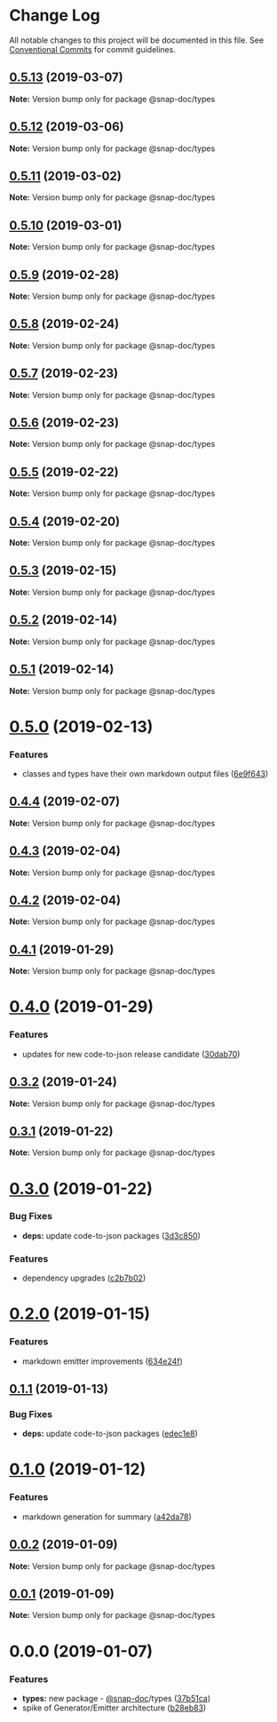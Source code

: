 # Change Log

All notable changes to this project will be documented in this file.
See [Conventional Commits](https://conventionalcommits.org) for commit guidelines.

## [0.5.13](https://github.com/snap-doc/snap-doc/compare/@snap-doc/types@0.5.12...@snap-doc/types@0.5.13) (2019-03-07)

**Note:** Version bump only for package @snap-doc/types





## [0.5.12](https://github.com/snap-doc/snap-doc/compare/@snap-doc/types@0.5.11...@snap-doc/types@0.5.12) (2019-03-06)

**Note:** Version bump only for package @snap-doc/types





## [0.5.11](https://github.com/snap-doc/snap-doc/compare/@snap-doc/types@0.5.10...@snap-doc/types@0.5.11) (2019-03-02)

**Note:** Version bump only for package @snap-doc/types





## [0.5.10](https://github.com/snap-doc/snap-doc/compare/@snap-doc/types@0.5.9...@snap-doc/types@0.5.10) (2019-03-01)

**Note:** Version bump only for package @snap-doc/types





## [0.5.9](https://github.com/snap-doc/snap-doc/compare/@snap-doc/types@0.5.8...@snap-doc/types@0.5.9) (2019-02-28)

**Note:** Version bump only for package @snap-doc/types





## [0.5.8](https://github.com/snap-doc/snap-doc/compare/@snap-doc/types@0.5.7...@snap-doc/types@0.5.8) (2019-02-24)

**Note:** Version bump only for package @snap-doc/types





## [0.5.7](https://github.com/snap-doc/snap-doc/compare/@snap-doc/types@0.5.6...@snap-doc/types@0.5.7) (2019-02-23)

**Note:** Version bump only for package @snap-doc/types





## [0.5.6](https://github.com/snap-doc/snap-doc/compare/@snap-doc/types@0.5.5...@snap-doc/types@0.5.6) (2019-02-23)

**Note:** Version bump only for package @snap-doc/types





## [0.5.5](https://github.com/snap-doc/snap-doc/compare/@snap-doc/types@0.5.4...@snap-doc/types@0.5.5) (2019-02-22)

**Note:** Version bump only for package @snap-doc/types





## [0.5.4](https://github.com/snap-doc/snap-doc/compare/@snap-doc/types@0.5.3...@snap-doc/types@0.5.4) (2019-02-20)

**Note:** Version bump only for package @snap-doc/types





## [0.5.3](https://github.com/snap-doc/snap-doc/compare/@snap-doc/types@0.5.2...@snap-doc/types@0.5.3) (2019-02-15)

**Note:** Version bump only for package @snap-doc/types





## [0.5.2](https://github.com/snap-doc/snap-doc/compare/@snap-doc/types@0.5.1...@snap-doc/types@0.5.2) (2019-02-14)

**Note:** Version bump only for package @snap-doc/types





## [0.5.1](https://github.com/snap-doc/snap-doc/compare/@snap-doc/types@0.5.0...@snap-doc/types@0.5.1) (2019-02-14)

**Note:** Version bump only for package @snap-doc/types





# [0.5.0](https://github.com/snap-doc/snap-doc/compare/@snap-doc/types@0.4.4...@snap-doc/types@0.5.0) (2019-02-13)


### Features

* classes and types have their own markdown output files ([6e9f643](https://github.com/snap-doc/snap-doc/commit/6e9f643))





## [0.4.4](https://github.com/snap-doc/snap-doc/compare/@snap-doc/types@0.4.3...@snap-doc/types@0.4.4) (2019-02-07)

**Note:** Version bump only for package @snap-doc/types





## [0.4.3](https://github.com/snap-doc/snap-doc/compare/@snap-doc/types@0.4.2...@snap-doc/types@0.4.3) (2019-02-04)

**Note:** Version bump only for package @snap-doc/types





## [0.4.2](https://github.com/snap-doc/snap-doc/compare/@snap-doc/types@0.4.1...@snap-doc/types@0.4.2) (2019-02-04)

**Note:** Version bump only for package @snap-doc/types





## [0.4.1](https://github.com/snap-doc/snap-doc/compare/@snap-doc/types@0.4.0...@snap-doc/types@0.4.1) (2019-01-29)

**Note:** Version bump only for package @snap-doc/types





# [0.4.0](https://github.com/snap-doc/snap-doc/compare/@snap-doc/types@0.3.2...@snap-doc/types@0.4.0) (2019-01-29)


### Features

* updates for new code-to-json release candidate ([30dab70](https://github.com/snap-doc/snap-doc/commit/30dab70))





## [0.3.2](https://github.com/snap-doc/snap-doc/compare/@snap-doc/types@0.3.1...@snap-doc/types@0.3.2) (2019-01-24)

**Note:** Version bump only for package @snap-doc/types





## [0.3.1](https://github.com/snap-doc/snap-doc/compare/@snap-doc/types@0.3.0...@snap-doc/types@0.3.1) (2019-01-22)

**Note:** Version bump only for package @snap-doc/types





# [0.3.0](https://github.com/snap-doc/snap-doc/compare/@snap-doc/types@0.2.0...@snap-doc/types@0.3.0) (2019-01-22)


### Bug Fixes

* **deps:** update code-to-json packages ([3d3c850](https://github.com/snap-doc/snap-doc/commit/3d3c850))


### Features

* dependency upgrades ([c2b7b02](https://github.com/snap-doc/snap-doc/commit/c2b7b02))





# [0.2.0](https://github.com/snap-doc/snap-doc/compare/@snap-doc/types@0.1.1...@snap-doc/types@0.2.0) (2019-01-15)


### Features

* markdown emitter improvements ([634e24f](https://github.com/snap-doc/snap-doc/commit/634e24f))





## [0.1.1](https://github.com/snap-doc/snap-doc/compare/@snap-doc/types@0.1.0...@snap-doc/types@0.1.1) (2019-01-13)


### Bug Fixes

* **deps:** update code-to-json packages ([edec1e8](https://github.com/snap-doc/snap-doc/commit/edec1e8))





# [0.1.0](https://github.com/snap-doc/snap-doc/compare/@snap-doc/types@0.0.2...@snap-doc/types@0.1.0) (2019-01-12)


### Features

* markdown generation for summary ([a42da78](https://github.com/snap-doc/snap-doc/commit/a42da78))





## [0.0.2](https://github.com/snap-doc/snap-doc/compare/@snap-doc/types@0.0.1...@snap-doc/types@0.0.2) (2019-01-09)

**Note:** Version bump only for package @snap-doc/types





## [0.0.1](https://github.com/snap-doc/snap-doc/compare/@snap-doc/types@0.0.0...@snap-doc/types@0.0.1) (2019-01-09)

**Note:** Version bump only for package @snap-doc/types





# 0.0.0 (2019-01-07)


### Features

* **types:** new package - [@snap-doc](https://github.com/snap-doc)/types ([37b51ca](https://github.com/snap-doc/snap-doc/commit/37b51ca))
* spike of Generator/Emitter architecture ([b28eb83](https://github.com/snap-doc/snap-doc/commit/b28eb83))
